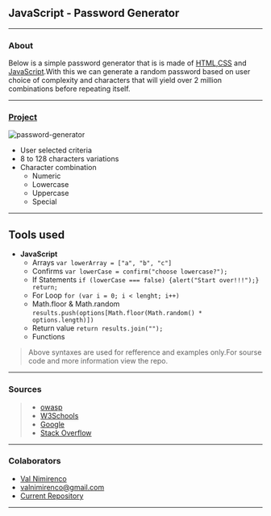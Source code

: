 ## JavaScript - Password Generator
---
### About
Below is a simple password generator that is is made of [HTML](https://www.w3schools.com/html),[CSS](https://www.w3schools.com/css) and [JavaScript](https://www.w3schools.com/js/).With this we can generate a random password based on user choice of complexity and characters that will yield over 2 million combinations before repeating itself.
___

### [Project](https://valiant87.github.io/password-generator/.)
![password-generator](assets/password-generator.png)
* User selected criteria
* 8 to 128 characters variations
* Character combination
    * Numeric
    * Lowercase
    * Uppercase
    * Special
---
## Tools used
* **JavaScript**
    * Arrays
    ```var lowerArray = ["a", "b", "c"]```
    * Confirms
    ```var lowerCase = confirm("choose lowercase?");```
    * If Statements
    ```if (lowerCase === false) {alert("Start over!!!");} return;```
    * For Loop
    ```for (var i = 0; i < lenght; i++)```
    * Math.floor & Math.random
    ```results.push(options[Math.floor(Math.random() * options.length)])```
    * Return value
    ```return results.join("");```
    * Functions

>Above syntaxes are used for refference and examples only.For sourse code and more information view the repo.
---
### Sources    
>* [owasp](https://www.owasp.org)
>* [W3Schools](https://www.w3schools.com/cert/cert_javascript.asp)
>* [Google](http://google.com)
>* [Stack Overflow](http://stackoverflow.com)
___
### Colaborators
* [Val Nimirenco](https://github.com/valiant87)
* [valnimirenco@gmail.com](valnimirenco@gmail.com)
* [Current Repository](https://valiant87.github.io/password-generator/)
___


    

   
